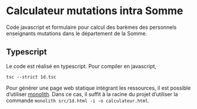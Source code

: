 # Calculateur mutations intra Somme

Code javascript et formulaire pour calcul des barèmes des personnels enseignants mutations dans le département de la Somme.


## Typescript

Le code est réalisé en typescript. Pour compiler en javascript, 

```shell
tsc --strict 1d.tsc
```


Pour générer une page web statique intégrant les ressources, il est possible d’utiliser [monolith](https://github.com/Y2Z/monolith). Dans ce cas, il suffit à la racine du projet d’utiliser la commande `monolith src/1d.html -i -o calculateur.html`.

